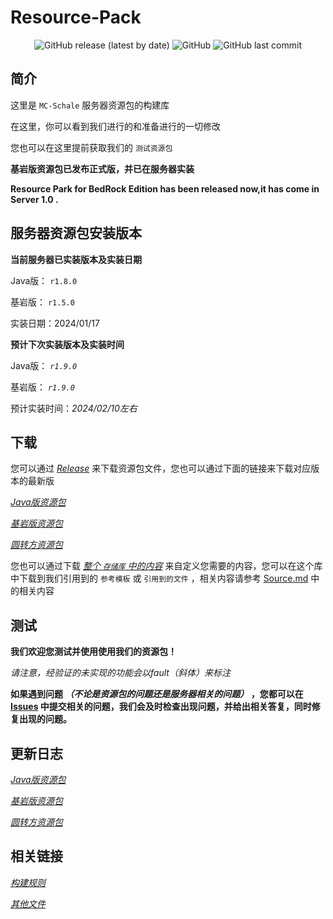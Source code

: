 # Resource-Pack

<div align="center">
 <img alt="GitHub release (latest by date)" src="https://img.shields.io/github/v/release/MC-Schale/Resource-pack?style=for-the-badge"> 
 <img alt="GitHub" src="https://img.shields.io/github/license/MC-Schale/Resource-pack?style=for-the-badge"> 
 <img alt="GitHub last commit" src="https://img.shields.io/github/last-commit/MC-Schale/Resource-pack?style=for-the-badge"> 
</div>

## 简介

这里是 `MC-Schale` 服务器资源包的构建库

在这里，你可以看到我们进行的和准备进行的一切修改

您也可以在这里提前获取我们的 `测试资源包`

**基岩版资源包已发布正式版，并已在服务器实装**

**Resource Park for BedRock Edition has been released now,it has come in Server 1.0 .**

## 服务器资源包安装版本

**当前服务器已实装版本及实装日期**

Java版： `r1.8.0`

基岩版： `r1.5.0`

实装日期：2024/01/17

**预计下次实装版本及实装时间**

Java版： *`r1.9.0`*

基岩版： *`r1.9.0`*

预计实装时间：*2024/02/10左右*

## 下载

您可以通过 *[Release](https://github.com/MC-Schale/Resource-pack/releases)* 来下载资源包文件，您也可以通过下面的链接来下载对应版本的最新版

*[Java版资源包](https://github.com/MC-Schale/Resource-pack/releases/download/JE_Server1_Release_1.8.0/MC-Schale.JE.r1.8.0.zip)*

*[基岩版资源包](https://github.com/MC-Schale/Resource-pack/releases/download/BE_Server1_Release_1.5.0/MC-Schale.BE.r1.5.0.mcpack)*

*[圆转方资源包](https://github.com/MC-Schale/Resource-pack/releases/download/JE_oto%E2%96%A1_Release_v1.3/For-Java-Edition_v1.3.zip)*

您也可以通过下载 *[整个 `存储库` 中的内容](https://codeload.github.com/MC-Schale/Resource-pack/zip/refs/heads/main)* 来自定义您需要的内容，您可以在这个库中下载到我们引用到的 `参考模板` 或 `引用到的文件` ，相关内容请参考  [Source.md](https://github.com/MC-Schale/Resource-pack/blob/main/Samples/Source.md) 中的相关内容

## 测试

**我们欢迎您测试并使用使用我们的资源包！**

*请注意，经验证的未实现的功能会以fault（斜体）来标注*

**如果遇到问题 *（不论是资源包的问题还是服务器相关的问题）* ，您都可以在 [Issues](https://github.com/MC-Schale/Resource-pack/issues) 中提交相关的问题，我们会及时检查出现问题，并给出相关答复，同时修复出现的问题。**

## 更新日志

*[Java版资源包](https://github.com/MC-Schale/Resource-pack/blob/main/Server1/ResourcePack(JavaEdition)/Changelog.md)*

*[基岩版资源包](https://github.com/MC-Schale/Resource-pack/blob/main/Server1/ResourcePack(BedrockEdition)/Changelog.md)*

*[圆转方资源包](https://github.com/MC-Schale/Resource-pack/blob/main/%E5%9C%86%E8%BD%AC%E6%96%B9%E6%8B%93%E5%B1%95%E5%8C%85%20For%20Java%20Edition/Changelog.md)*

## 相关链接

*[构建规则](https://github.com/MC-Schale/Resource-pack/blob/main/Rules.md)*

*[其他文件](https://github.com/MC-Schale/Resource-pack/blob/main/Others/Illustrate.md)*

